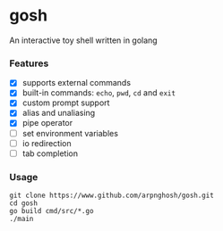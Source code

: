# gosh
An interactive toy shell written in golang

### Features
- [x] supports external commands
- [x] built-in commands: ``echo``, ``pwd``, ``cd`` and ``exit``
- [x] custom prompt support
- [x] alias and unaliasing
- [x] pipe operator
- [ ] set environment variables
- [ ] io redirection
- [ ] tab completion

### Usage
```
git clone https://www.github.com/arpnghosh/gosh.git
cd gosh
go build cmd/src/*.go
./main
```
